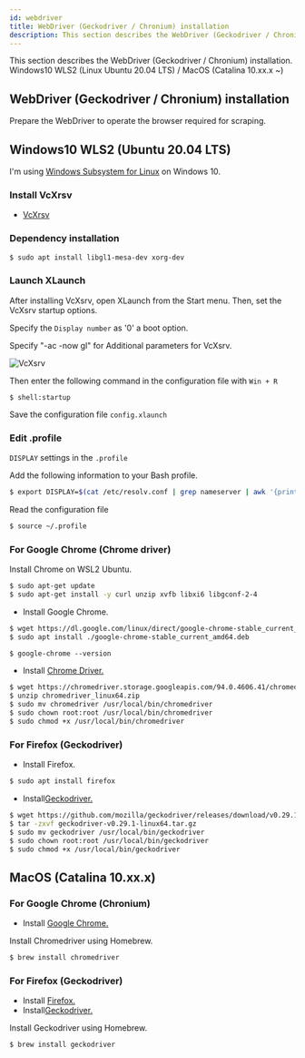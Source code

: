```yaml
---
id: webdriver
title: WebDriver (Geckodriver / Chronium) installation
description: This section describes the WebDriver (Geckodriver / Chronium) installation. Windows10 WLS2 (Linux Ubuntu 20.04 LTS) / MacOS (Catalina 10.xx.x ~)
---
```


This section describes the WebDriver (Geckodriver / Chronium) installation. Windows10 WLS2 (Linux Ubuntu 20.04 LTS) / MacOS (Catalina 10.xx.x \~)

## WebDriver (Geckodriver / Chronium) installation

Prepare the WebDriver to operate the browser required for scraping.

## Windows10 WLS2 (Ubuntu 20.04 LTS)

I'm using [Windows Subsystem for Linux](https://docs.microsoft.com/en-us/windows/wsl/install-win10) on Windows 10.

### Install VcXrsv

- [VcXrsv](https://sourceforge.net/projects/vcxsrv/)

### Dependency installation

```bash
$ sudo apt install libgl1-mesa-dev xorg-dev
```

### Launch XLaunch

After installing VcXsrv, open XLaunch from the Start menu. Then, set the VcXsrv startup options.

Specify the `Display number` as '0' a boot option.

Specify "-ac -now gl" for Additional parameters for VcXsrv.

![VcXsrv](/imgs/docs/vcxsrv.png)

Then enter the following command in the configuration file with `Win + R`

```shell
$ shell:startup
```

Save the configuration file `config.xlaunch`

### Edit .profile

`DISPLAY` settings in the `.profile`

Add the following information to your Bash profile.

```bash
$ export DISPLAY=$(cat /etc/resolv.conf | grep nameserver | awk '{print $2; exit;}' ):0.0
```

Read the configuration file

```bash
$ source ~/.profile
```

### For Google Chrome (Chrome driver)

Install Chrome on WSL2 Ubuntu.

```bash
$ sudo apt-get update
$ sudo apt-get install -y curl unzip xvfb libxi6 libgconf-2-4
```

- Install Google Chrome.

```bash
$ wget https://dl.google.com/linux/direct/google-chrome-stable_current_amd64.deb
$ sudo apt install ./google-chrome-stable_current_amd64.deb
```

```css
$ google-chrome --version
```

- Install [Chrome Driver.](https://chromedriver.storage.googleapis.com/index.html)

```bash
$ wget https://chromedriver.storage.googleapis.com/94.0.4606.41/chromedriver_linux64.zip
$ unzip chromedriver_linux64.zip
$ sudo mv chromedriver /usr/local/bin/chromedriver
$ sudo chown root:root /usr/local/bin/chromedriver
$ sudo chmod +x /usr/local/bin/chromedriver
```

### For Firefox (Geckodriver)

- Install Firefox.

```bash
$ sudo apt install firefox
```

- Install[Geckodriver.](https://github.com/mozilla/geckodriver/releases)

```bash
$ wget https://github.com/mozilla/geckodriver/releases/download/v0.29.1/geckodriver-v0.29.1-linux64.tar.gz
$ tar -zxvf geckodriver-v0.29.1-linux64.tar.gz
$ sudo mv geckodriver /usr/local/bin/geckodriver
$ sudo chown root:root /usr/local/bin/geckodriver
$ sudo chmod +x /usr/local/bin/geckodriver
```

## MacOS (Catalina 10.xx.x)

### For Google Chrome (Chronium)

- Install [Google Chrome.](https://www.google.com/intl/ja/chrome/)

Install Chromedriver using Homebrew.

```bash
$ brew install chromedriver
```

### For Firefox (Geckodriver)

- Install [Firefox.](https://www.mozilla.org/ja/firefox/mac/)
- Install[Geckodriver.](https://github.com/mozilla/geckodriver/releases)

Install Geckodriver using Homebrew.

```bash
$ brew install geckodriver
```
